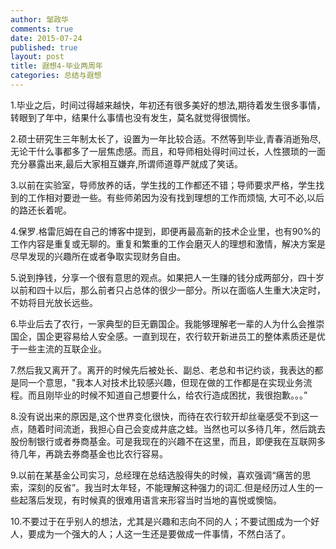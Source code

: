```yaml
---
author: 邹政华
comments: true
date: 2015-07-24
published: true 
layout: post
title: 遐想4-毕业两周年 
categories: 总结与遐想 
---
```


1.毕业之后，时间过得越来越快，年初还有很多美好的想法,期待着发生很多事情，转眼到了年中，结果什么事情也没有发生，莫名就觉得很惆怅。


2.硕士研究生三年制太长了，设置为一年比较合适。不然等到毕业,青春消逝殆尽,无论干什么事都多了一层焦虑感。而且，和导师相处得时间过长，人性猥琐的一面充分暴露出来,最后大家相互嫌弃,所谓师道尊严就成了笑话。


3.以前在实验室，导师放养的话，学生找的工作都还不错；导师要求严格，学生找到的工作相对要逊一些。有些师弟因为没有找到理想的工作而烦恼, 大可不必,以后的路还长着呢。


4.保罗.格雷厄姆在自己的博客中提到，即便再最高新的技术企业里，也有90%的工作内容是重复或无聊的。重复和繁重的工作会磨灭人的理想和激情，解决方案是尽早发现的兴趣所在或者争取实现财务自由。


5.说到挣钱，分享一个很有意思的观点。如果把人一生赚的钱分成两部分，四十岁以前和四十以后，那么前者只占总体的很少一部分。所以在面临人生重大决定时，不妨将目光放长远些。


6.毕业后去了农行，一家典型的巨无霸国企。我能够理解老一辈的人为什么会推崇国企，国企更容易给人安全感。一直到现在，农行软开新进员工的整体素质还是优于一些主流的互联企业。


7.然后我又离开了。离开的时候先后被处长、副总、老总和书记约谈，我表达的都是同一个意思，"我本人对技术比较感兴趣，但现在做的工作都是在实现业务流程。而且刚毕业的时候不知道自己想要什么，给农行造成困扰，我很抱歉。。。”


8.没有说出来的原因是,这个世界变化很快，而待在农行软开却丝毫感受不到这一点，随着时间流逝，我担心自己会变成井底之蛙。当然也可以多待几年，然后跳去股份制银行或者券商基金。可是我现在的兴趣不在这里，而且，即便我在互联网多待几年，再跳去券商基金也比农行容易。



9.以前在某基金公司实习，总经理在总结选股得失的时候，喜欢强调“痛苦的思索，深刻的反省”。我当时太年轻，不能理解这种强力的词汇.但是经历过人生的一些起落后发现，有时候真的很难用语言来形容当时当地的喜悦或懊恼。



10.不要过于在乎别人的想法，尤其是兴趣和志向不同的人；不要试图成为一个好人，要成为一个强大的人；人这一生还是要做成一件事情，不然白活了。
